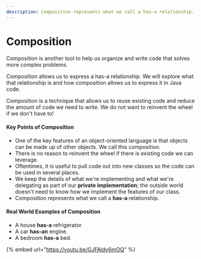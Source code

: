 ```yaml
---
description: Composition represents what we call a has-a relationship.
---
```


# Composition

Composition is another tool to help us organize and write code that solves more complex problems.

Composition allows us to express a has-a relationship. We will explore what that relationship is and how composition allows us to express it in Java code.

Composition is a technique that allows us to reuse existing code and reduce the amount of code we need to write. We do not want to reinvent the wheel if we don't have to!

#### Key Points of Composition

* One of the key features of an object-oriented language is that objects can be made up of other objects. We call this composition.
* There is no reason to reinvent the wheel if there is existing code we can leverage.
* Oftentimes, it is useful to pull code out into new classes so the code can be used in several places.
* We keep the details of what we're implementing and what we're delegating as part of our **private implementation**; the outside world doesn't need to know how we implement the features of our class.
* Composition represents what we call a **has-a** relationship.

#### Real World Examples of Composition

* A house **has-a** refrigerator.
* A car **has-an** engine.
* A bedroom **has-a** bed.

{% embed url="https://youtu.be/GJFAldy6mOQ" %}

